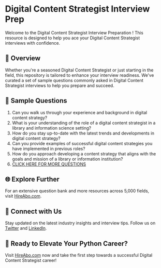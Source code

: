 # Digital Content Strategist Interview Prep

Welcome to the Digital Content Strategist Interview Preparation ! This resource is designed to help you ace your Digital Content Strategist interviews with confidence.

## 🚀 Overview

Whether you're a seasoned Digital Content Strategist or just starting in the field, this repository is tailored to enhance your interview readiness. We've curated a set of sample questions commonly asked in Digital Content Strategist interviews to help you prepare and succeed.

## 📝 Sample Questions

1. Can you walk us through your experience and background in digital content strategy?
2. What is your understanding of the role of a digital content strategist in a library and information science setting?
3. How do you stay up-to-date with the latest trends and developments in digital content strategy?
4. Can you provide examples of successful digital content strategies you have implemented in previous roles?
5. How do you approach developing a content strategy that aligns with the goals and mission of a library or information institution?
6. [CLICK HERE FOR MORE QUESTIONS](https://hireabo.com/job/18_1_36/Digital%20Content%20Strategist)

## 🌐 Explore Further

For an extensive question bank and more resources across 5,000 fields, visit [HireAbo.com](https://www.hireabo.com).

## 📱 Connect with Us

Stay updated on the latest industry insights and interview tips. Follow us on [Twitter](https://twitter.com/hireabo) and [LinkedIn](https://www.linkedin.com/in/hire-abo-3609972a8/).

## 🚀 Ready to Elevate Your Python Career?

Visit [HireAbo.com](https://www.hireabo.com) now and take the first step towards a successful Digital Content Strategist career!
